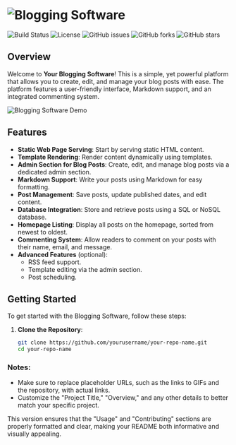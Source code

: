 # ![Blogging Software](https://cooltext.com/d/something.gif)

![Build Status](https://img.shields.io/badge/build-passing-brightgreen)
![License](https://img.shields.io/badge/license-MIT-blue)
![GitHub issues](https://img.shields.io/github/issues/yourusername/your-repo-name)
![GitHub forks](https://img.shields.io/github/forks/yourusername/your-repo-name)
![GitHub stars](https://img.shields.io/github/stars/yourusername/your-repo-name)

## Overview
Welcome to **Your Blogging Software**! This is a simple, yet powerful platform that allows you to create, edit, and manage your blog posts with ease. The platform features a user-friendly interface, Markdown support, and an integrated commenting system.

![Blogging Software Demo](https://link-to-your-gif.com/demo.gif)

## Features
- **Static Web Page Serving**: Start by serving static HTML content.
- **Template Rendering**: Render content dynamically using templates.
- **Admin Section for Blog Posts**: Create, edit, and manage blog posts via a dedicated admin section.
- **Markdown Support**: Write your posts using Markdown for easy formatting.
- **Post Management**: Save posts, update published dates, and edit content.
- **Database Integration**: Store and retrieve posts using a SQL or NoSQL database.
- **Homepage Listing**: Display all posts on the homepage, sorted from newest to oldest.
- **Commenting System**: Allow readers to comment on your posts with their name, email, and message.
- **Advanced Features** (optional):
  - RSS feed support.
  - Template editing via the admin section.
  - Post scheduling.

## Getting Started
To get started with the Blogging Software, follow these steps:

1. **Clone the Repository**:
   ```bash
   git clone https://github.com/yourusername/your-repo-name.git
   cd your-repo-name
   
### Notes:
- Make sure to replace placeholder URLs, such as the links to GIFs and the repository, with actual links.
- Customize the "Project Title," "Overview," and any other details to better match your specific project.

This version ensures that the "Usage" and "Contributing" sections are properly formatted and clear, making your README both informative and visually appealing.

